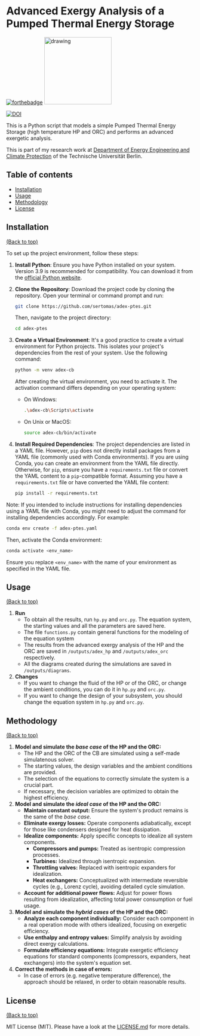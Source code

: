 # Advanced Exergy Analysis of a Pumped Thermal Energy Storage

[![forthebadge](http://forthebadge.com/images/badges/made-with-python.svg)](https://www.python.org/)
[<img src="https://raw.githubusercontent.com/oemof/tespy/9915f013c40fe418947a6e4c1fd0cd0eba45893c/docs/api/_images/logo_tespy_big.svg" alt="drawing" width="180"/>](https://github.com/oemof/tespy)

[![DOI](https://zenodo.org/badge/611892017.svg)](https://zenodo.org/doi/10.5281/zenodo.11282826)

This is a Python script that models a simple Pumped Thermal Energy Storage (high temperature HP and ORC) and performs an advanced exergetic analysis. 

This is part of my research work at [Department of Energy Engineering and Climate Protection](https://www.tu.berlin/en/energietechnik) of the Technische Universität Berlin.

## Table of contents

  - [Installation](#installation)
  - [Usage](#usage)
  - [Methodology](#Methodology)
  - [License](#license)

## Installation

[(Back to top)](#table-of-contents)

To set up the project environment, follow these steps:

1. **Install Python**: Ensure you have Python installed on your system. Version 3.9 is recommended for compatibility. You can download it from the [official Python website](https://www.python.org/downloads/).

2. **Clone the Repository**: Download the project code by cloning the repository. Open your terminal or command prompt and run:
   ```bash
   git clone https://github.com/sertomas/adex-ptes.git
   ```
   Then, navigate to the project directory:
   ```bash
   cd adex-ptes
   ```

3. **Create a Virtual Environment**: It's a good practice to create a virtual environment for Python projects. This isolates your project's dependencies from the rest of your system. Use the following command:
   ```bash
   python -m venv adex-cb
   ```
   After creating the virtual environment, you need to activate it. The activation command differs depending on your operating system:
   - On Windows:
     ```bash
     .\adex-cb\Scripts\activate
     ```
   - On Unix or MacOS:
     ```bash
     source adex-cb/bin/activate
     ```

4. **Install Required Dependencies**: The project dependencies are listed in a YAML file. However, `pip` does not directly install packages from a YAML file (commonly used with Conda environments). If you are using Conda, you can create an environment from the YAML file directly. Otherwise, for `pip`, ensure you have a `requirements.txt` file or convert the YAML content to a `pip`-compatible format. Assuming you have a `requirements.txt` file or have converted the YAML file content:
   ```bash
   pip install -r requirements.txt
   ```

Note: If you intended to include instructions for installing dependencies using a YAML file with Conda, you might need to adjust the command for installing dependencies accordingly. For example:
```bash
conda env create -f adex-ptes.yaml
```
Then, activate the Conda environment:
```bash
conda activate <env_name>
```
Ensure you replace `<env_name>` with the name of your environment as specified in the YAML file.

## Usage

[(Back to top)](#table-of-contents)

1. **Run**
   - To obtain all the results, run `hp.py` and `orc.py`. The equation system, the starting values and all the parameters are saved here. 
   - The file `functions.py` contain general functions for the modeling of the equation system
   - The results from the advanced exergy analysis of the HP and the ORC are saved in `/outputs/adex_hp` and `/outputs/adex_orc` respectively. 
   - All the diagrams created during the simulations are saved in `/outputs/diagrams`.
2. **Changes** 
   - If you want to change the fluid of the HP or of the ORC, or change the ambient conditions, you can do it in `hp.py` and `orc.py`. 
   - If you want to change the design of your subsystem, you should change the equation system in `hp.py` and `orc.py`.

## Methodology 

[(Back to top)](#table-of-contents)

1. **Model and simulate the *base case* of the HP and the ORC:**
    - The HP and the ORC of the CB are simulated using a self-made simulatenous solver.
    - The starting values, the design variables and the ambient conditions are provided. 
    - The selection of the equations to correctly simulate the system is a crucial part.
    - If necessary, the decision variables are optimized to obtain the highest efficiency.
2. **Model and simulate the *ideal case* of the HP and the ORC:**
   - **Maintain constant output:** Ensure the system's product remains is the same of the *base case*.
   - **Eliminate exergy losses:** Operate components adiabatically, except for those like condensers designed for heat dissipation.
   - **Idealize components:** Apply specific concepts to idealize all system components.
     - **Compressors and pumps:** Treated as isentropic compression processes.
     - **Turbines:** Idealized through isentropic expansion.
     - **Throttling valves:** Replaced with isentropic expanders for idealization.
     - **Heat exchangers:** Conceptualized with intermediate reversible cycles (e.g., Lorenz cycle), avoiding detailed cycle simulation.
   - **Account for additional power flows:** Adjust for power flows resulting from idealization, affecting total power consumption or fuel usage. 
3. **Model and simulate the *hybrid cases* of the HP and the ORC:**
   - **Analyze each component individually:** Consider each component in a real operation mode with others idealized, focusing on exergetic efficiency.
   - **Use enthalpy and entropy values:** Simplify analysis by avoiding direct exergy calculations.
   - **Formulate efficiency equations:** Integrate exergetic efficiency equations for standard components (compressors, expanders, heat exchangers) into the system's equation set.
4. **Correct the methods in case of errors:**
    - In case of errors (e.g. negative temperature difference), the approach should be relaxed, in order to obtain reasonable results.
## License

[(Back to top)](#table-of-contents)

MIT License (MIT). Please have a look at the [LICENSE.md](https://github.com/sertomas/adex-carnot-battery/blob/main/LICENSE.md) for more details.
